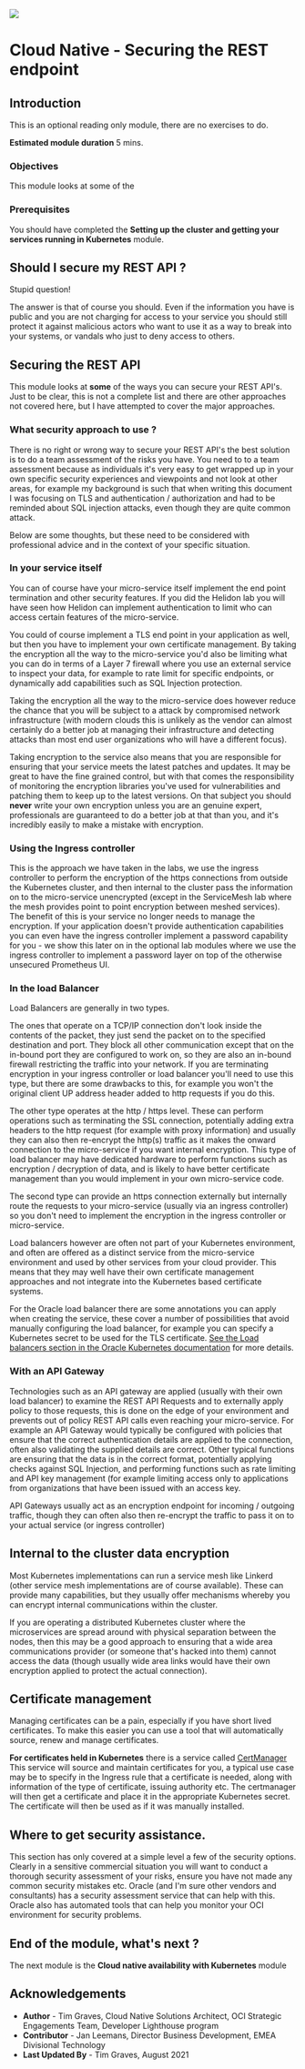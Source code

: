 ![](../../../../common/images/customer.logo2.png)

# Cloud Native - Securing the REST endpoint

## Introduction

This is an optional reading only module, there are no exercises to do.

**Estimated module duration** 5 mins.

### Objectives

This module looks at some of the 

### Prerequisites
You should have completed the **Setting up the cluster and getting your services running in Kubernetes** module.


## Should I secure my REST API ?

Stupid question! 

The answer is that of course you should. Even if the information you have is public and you are not charging for access to your service you should still protect it against malicious actors who want to use it as a way to break into your systems, or vandals who just to deny access to others.

## Securing the REST API

This module looks at **some** of the ways you can secure your REST API's. Just to be clear, this is not a complete list and there are other approaches not covered here, but I have attempted to cover the major approaches.

### What security approach to use ?

There is no right or wrong way to secure your REST API's the best solution is to do a team assessment of the risks you have. You need to to a team assessment because as individuals it's very easy to get wrapped up in your own specific security experiences and viewpoints and not look at other areas, for example my background is such that when writing this document I was focusing on TLS and authentication / authorization and had to be reminded about SQL injection attacks, even though they are quite common attack.

Below are some thoughts, but these need to be considered with professional advice and in the context of your specific situation.

### In your service itself

You can of course have your micro-service itself implement the end point termination and other security features. If you did the Helidon lab you will have seen how Helidon can implement authentication to limit who can access certain features of the micro-service.

You could of course implement a TLS end point in your application as well, but then you have to implement your own certificate management. By taking the encryption all the way to the micro-service you'd also be limiting what you can do in terms of a Layer 7 firewall where you use an external service to inspect your data, for example to rate limit for specific endpoints, or dynamically add capabilities such as SQL Injection protection.

Taking the encryption all the way to the micro-service does however reduce the chance that you will be subject to a attack by compromised network infrastructure (with modern clouds this is unlikely as the vendor can almost certainly do a better job at managing their infrastructure and detecting attacks than most end user organizations who will have a different focus).

Taking encryption to the service also means that you are responsible for ensuring that your service meets the latest patches and updates. It may be great to have the fine grained control, but with that comes the responsibility of monitoring the encryption libraries you've used for vulnerabilities and patching them to keep up to the latest versions. On that subject you should **never** write your own encryption unless you are an genuine expert, professionals are guaranteed to do a better job at that than you, and it's incredibly easily to make a mistake with encryption. 

### Using the Ingress controller

This is the approach we have taken in the labs, we use the ingress controller to perform the encryption of the https connections from outside the Kubernetes cluster, and then internal to the cluster pass the information on to the micro-service unencrypted (except in the ServiceMesh lab where the mesh provides point to point encryption between meshed services). The benefit of this is your service no longer needs to manage the encryption. If your application doesn't provide authentication capabilities you can even have the ingress controller implement a password capability for you - we show this later on in the optional lab modules where we use the ingress controller to implement a password layer on top of the otherwise unsecured Prometheus UI. 

### In the load Balancer

Load Balancers are generally in two types. 

The ones that operate on a TCP/IP connection don't look inside the contents of the packet, they just send the packet on to the specified destination and port. They block all other communication except that on the in-bound port they are configured to work on, so they are also an in-bound firewall restricting the traffic into your network. If you are terminating encryption in your ingress controller or load balancer you'll need to use this type, but there are some drawbacks to this, for example you won't the original client UP address header added to http requests if you do this.

The other type operates at the http / https level. These can perform operations such as terminating the SSL connection, potentially adding extra headers to the http request (for example with proxy information) and usually they can also then re-encrypt the http(s) traffic as it makes the onward connection to the micro-service if you want internal encryption. This type of load balancer may have dedicated hardware to perform functions such as encryption / decryption of data, and is likely to have better certificate management than you would implement in your own micro-service code.

The second type can provide an https connection externally but internally route the requests to your micro-service (usually via an ingress controller) so you don't need to implement the encryption in the ingress controller or micro-service.

Load balancers however are often not part of your Kubernetes environment, and often are offered as a distinct service from the micro-service environment and used by other services from your cloud provider. This means that they may well have their own certificate management approaches and not integrate into the Kubernetes based certificate systems.

For the Oracle load balancer there are some annotations you can apply when creating the service, these cover a number of possibilities that avoid manually configuring the load balancer, for example you can specify a Kubernetes secret to be used for the TLS certificate. [See the Load balancers section in the Oracle Kubernetes documentation](https://docs.cloud.oracle.com/en-us/iaas/Content/ContEng/Tasks/contengcreatingloadbalancer.htm#creatinglbhttps) for more details.

### With an API Gateway

Technologies such as an API gateway are applied (usually with their own load balancer) to examine the REST API Requests and to externally apply policy to those requests, this is done on the edge of your environment and prevents out of policy REST API calls even reaching your micro-service. For example an API Gateway would typically be configured with policies that ensure that the correct authentication details are applied to the connection, often also validating the supplied details are correct. Other typical functions are ensuring that the data is in the correct format, potentially applying checks against SQL Injection, and performing functions such as rate limiting and API key management (for example limiting access only to applications from organizations that have been issued with an access key.

API Gateways usually act as an encryption endpoint for incoming / outgoing traffic, though they can often also then re-encrypt the traffic to pass it on to your actual service (or ingress controller)

## Internal to the cluster data encryption

Most Kubernetes implementations can run a service mesh like Linkerd (other service mesh implementations are of course available). These can provide many capabilities, but they usually offer mechanisms whereby you can encrypt internal communications within the cluster.

If you are operating a distributed Kubernetes cluster where the microservices are spread around with physical separation  between the nodes, then this may be a good approach to ensuring that a wide area communications provider (or someone that's hacked into them) cannot access the data (though usually wide area links would have their own encryption applied to protect the actual connection).

## Certificate management

Managing certificates can be a pain, especially if you have short lived certificates. To make this easier you can use a tool that will automatically source, renew and manage certificates.

 **For certificates held in Kubernetes** there is a service called [CertManager](https://cert-manager.io/docs/) This service will source and maintain certificates for you, a typical use case may be to specify in the Ingress rule that a certificate is needed, along with information of the type of certificate, issuing authority etc. The certmanager will then get a certificate and place it in the appropriate Kubernetes secret. The certificate will then be used as if it was manually installed.
 
## Where to get security assistance.

This section has only covered at a simple level a few of the security options. Clearly in a sensitive commercial situation you will want to conduct a thorough security assessment of your risks, ensure you have not made any common security mistakes etc. Oracle (and I'm sure other vendors and consultants) has a security assessment service that can help with this. Oracle also has automated tools that can help you monitor your OCI environment for security problems.

## End of the module, what's next ?

The next module is the **Cloud native availability with Kubernetes** module

## Acknowledgements

* **Author** - Tim Graves, Cloud Native Solutions Architect, OCI Strategic Engagements Team, Developer Lighthouse program
* **Contributor** - Jan Leemans, Director Business Development, EMEA Divisional Technology
* **Last Updated By** - Tim Graves, August 2021
